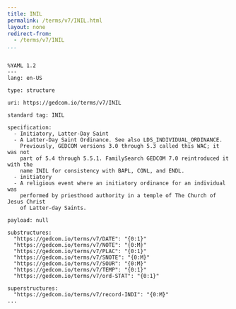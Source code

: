 ```yaml
---
title: INIL
permalink: /terms/v7/INIL.html
layout: none
redirect-from:
  - /terms/v7/INIL
...
```


```

%YAML 1.2
---
lang: en-US

type: structure

uri: https://gedcom.io/terms/v7/INIL

standard tag: INIL

specification:
  - Initiatory, Latter-Day Saint
  - A Latter-Day Saint Ordinance. See also LDS_INDIVIDUAL_ORDINANCE.
    Previously, GEDCOM versions 3.0 through 5.3 called this WAC; it was not
    part of 5.4 through 5.5.1. FamilySearch GEDCOM 7.0 reintroduced it with the
    name INIL for consistency with BAPL, CONL, and ENDL.
  - initiatory
  - A religious event where an initiatory ordinance for an individual was
    performed by priesthood authority in a temple of The Church of Jesus Christ
    of Latter-day Saints.

payload: null

substructures:
  "https://gedcom.io/terms/v7/DATE": "{0:1}"
  "https://gedcom.io/terms/v7/NOTE": "{0:M}"
  "https://gedcom.io/terms/v7/PLAC": "{0:1}"
  "https://gedcom.io/terms/v7/SNOTE": "{0:M}"
  "https://gedcom.io/terms/v7/SOUR": "{0:M}"
  "https://gedcom.io/terms/v7/TEMP": "{0:1}"
  "https://gedcom.io/terms/v7/ord-STAT": "{0:1}"

superstructures:
  "https://gedcom.io/terms/v7/record-INDI": "{0:M}"
...

```
